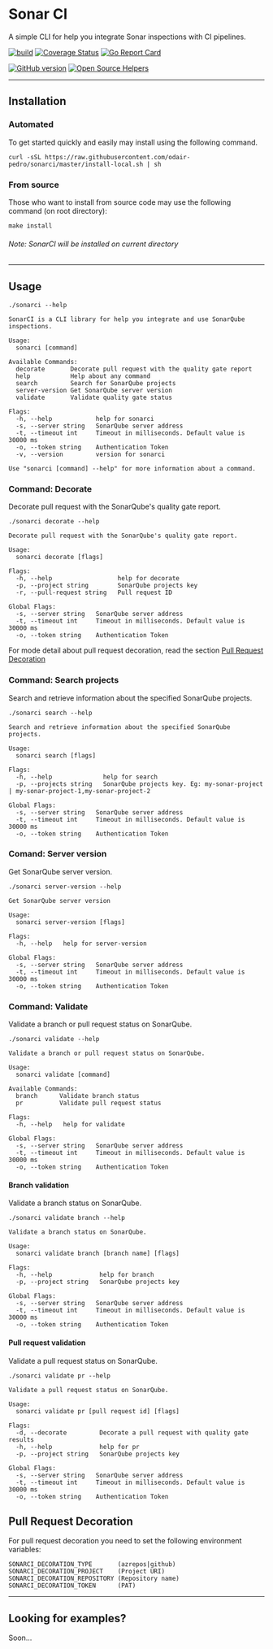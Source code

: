 # Sonar CI
A simple CLI for help you integrate Sonar inspections with CI pipelines.

[![build](https://github.com/odair-pedro/sonarci/workflows/build/badge.svg)](https://github.com/odair-pedro/sonarci/actions?query=workflow%3ABuild)
[![Coverage Status](https://coveralls.io/repos/github/odair-pedro/sonarci/badge.svg?branch=master)](https://coveralls.io/github/odair-pedro/sonarci?branch=master)
[![Go Report Card](https://goreportcard.com/badge/github.com/odair-pedro/sonarci)](https://goreportcard.com/report/github.com/odair-pedro/sonarci)

[![GitHub version](https://badge.fury.io/gh/odair-pedro%2Fsonarci.svg)](https://github.com/odair-pedro/sonarci/releases/latest)
[![Open Source Helpers](https://www.codetriage.com/odair-pedro/sonarci/badges/users.svg)](https://www.codetriage.com/odair-pedro/sonarci)

---

## Installation

### Automated
To get started quickly and easily may install using the following command.
``` 
curl -sSL https://raw.githubusercontent.com/odair-pedro/sonarci/master/install-local.sh | sh
````

### From source
Those who want to install from source code may use the following command (on root directory):

``` 
make install
``` 

###### Note: SonarCI will be installed on current directory


---
## Usage

```
./sonarci --help
```

```
SonarCI is a CLI library for help you integrate and use SonarQube inspections.

Usage:
  sonarci [command]

Available Commands:
  decorate       Decorate pull request with the quality gate report
  help           Help about any command
  search         Search for SonarQube projects
  server-version Get SonarQube server version
  validate       Validate quality gate status

Flags:
  -h, --help            help for sonarci
  -s, --server string   SonarQube server address
  -t, --timeout int     Timeout in milliseconds. Default value is 30000 ms
  -o, --token string    Authentication Token
  -v, --version         version for sonarci

Use "sonarci [command] --help" for more information about a command.

```

### Command: Decorate

Decorate pull request with the SonarQube's quality gate report.

```
./sonarci decorate --help
```

```
Decorate pull request with the SonarQube's quality gate report.

Usage:
  sonarci decorate [flags]

Flags:
  -h, --help                  help for decorate
  -p, --project string        SonarQube projects key
  -r, --pull-request string   Pull request ID

Global Flags:
  -s, --server string   SonarQube server address
  -t, --timeout int     Timeout in milliseconds. Default value is 30000 ms
  -o, --token string    Authentication Token
```

For mode detail about pull request decoration, read the section [Pull Request Decoration](#pull-request-decoration)

### Command: Search projects

Search and retrieve information about the specified SonarQube projects.

```
./sonarci search --help
```

```
Search and retrieve information about the specified SonarQube projects.

Usage:
  sonarci search [flags]

Flags:
  -h, --help              help for search
  -p, --projects string   SonarQube projects key. Eg: my-sonar-project | my-sonar-project-1,my-sonar-project-2

Global Flags:
  -s, --server string   SonarQube server address
  -t, --timeout int     Timeout in milliseconds. Default value is 30000 ms
  -o, --token string    Authentication Token
```

### Comand: Server version

Get SonarQube server version.

```
./sonarci server-version --help
```

```
Get SonarQube server version

Usage:
  sonarci server-version [flags]

Flags:
  -h, --help   help for server-version

Global Flags:
  -s, --server string   SonarQube server address
  -t, --timeout int     Timeout in milliseconds. Default value is 30000 ms
  -o, --token string    Authentication Token
```

### Command: Validate

Validate a branch or pull request status on SonarQube.

```
./sonarci validate --help
```

```
Validate a branch or pull request status on SonarQube.

Usage:
  sonarci validate [command]

Available Commands:
  branch      Validate branch status
  pr          Validate pull request status

Flags:
  -h, --help   help for validate

Global Flags:
  -s, --server string   SonarQube server address
  -t, --timeout int     Timeout in milliseconds. Default value is 30000 ms
  -o, --token string    Authentication Token
```

#### Branch validation

Validate a branch status on SonarQube.

```
./sonarci validate branch --help
```

```
Validate a branch status on SonarQube.

Usage:
  sonarci validate branch [branch name] [flags]

Flags:
  -h, --help             help for branch
  -p, --project string   SonarQube projects key

Global Flags:
  -s, --server string   SonarQube server address
  -t, --timeout int     Timeout in milliseconds. Default value is 30000 ms
  -o, --token string    Authentication Token
```

#### Pull request validation

Validate a pull request status on SonarQube.

```
./sonarci validate pr --help
```

```
Validate a pull request status on SonarQube.

Usage:
  sonarci validate pr [pull request id] [flags]

Flags:
  -d, --decorate         Decorate a pull request with quality gate results
  -h, --help             help for pr
  -p, --project string   SonarQube projects key

Global Flags:
  -s, --server string   SonarQube server address
  -t, --timeout int     Timeout in milliseconds. Default value is 30000 ms
  -o, --token string    Authentication Token
```

## Pull Request Decoration

For pull request decoration you need to set the following environment variables:

```
SONARCI_DECORATION_TYPE       (azrepos|github)
SONARCI_DECORATION_PROJECT    (Project URI)
SONARCI_DECORATION_REPOSITORY (Repository name)
SONARCI_DECORATION_TOKEN      (PAT)
```

---

## Looking for examples?
Soon...


